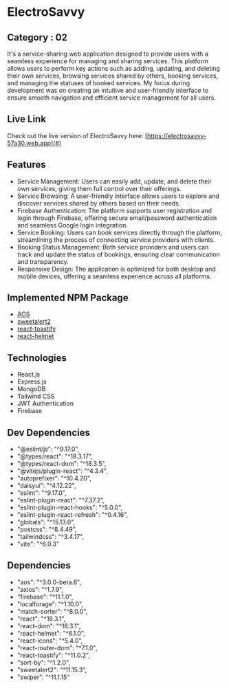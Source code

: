 
# ElectroSavvy
## Category : 02

It's a service-sharing web application designed to provide users with a seamless experience for managing and sharing services. This platform allows users to perform key actions such as adding, updating, and deleting their own services, browsing services shared by others, booking services, and managing the statuses of booked services. My focus during development was on creating an intuitive and user-friendly interface to ensure smooth navigation and efficient service management for all users.

## Live Link
Check out the live version of ElectroSavvy here: [https://electrosavvy-57a30.web.app](#)

## Features

- Service Management: Users can easily add, update, and delete their own services, giving them full control over their offerings.
- Service Browsing: A user-friendly interface allows users to explore and discover services shared by others based on their needs.
- Firebase Authentication: The platform supports user registration and login through Firebase, offering secure email/password authentication and seamless Google login integration.
- Service Booking: Users can book services directly through the platform, streamlining the process of connecting service providers with clients.
- Booking Status Management: Both service providers and users can track and update the status of bookings, ensuring clear communication and transparency.
- Responsive Design: The application is optimized for both desktop and mobile devices, offering a seamless experience across all platforms.


## Implemented NPM Package

- [AOS](https://www.npmjs.com/package/aos)
- [sweetalert2](https://www.npmjs.com/package/sweetalert2)
- [react-toastify](https://www.npmjs.com/package/react-toastify)
- [react-helmet](https://www.npmjs.com/package/react-helmet)

## Technologies
- React.js
- Express.js
- MongoDB
- Tailwind CSS
- JWT Authentication
- Firebase

## Dev Dependencies
- "@eslint/js": "^9.17.0",
- "@types/react": "^18.3.17",
- "@types/react-dom": "^18.3.5",
- "@vitejs/plugin-react": "^4.3.4",
- "autoprefixer": "^10.4.20",
- "daisyui": "^4.12.22",
- "eslint": "^9.17.0",
- "eslint-plugin-react": "^7.37.2",
- "eslint-plugin-react-hooks": "^5.0.0",
- "eslint-plugin-react-refresh": "^0.4.16",
- "globals": "^15.13.0",
- "postcss": "^8.4.49",
- "tailwindcss": "^3.4.17",
- "vite": "^6.0.3"


## Dependencies
- "aos": "^3.0.0-beta.6",
- "axios": "^1.7.9",
- "firebase": "^11.1.0",
- "localforage": "^1.10.0",
- "match-sorter": "^8.0.0",
- "react": "^18.3.1",
- "react-dom": "^18.3.1",
- "react-helmet": "^6.1.0",
- "react-icons": "^5.4.0",
- "react-router-dom": "^7.1.0",
- "react-toastify": "^11.0.2",
- "sort-by": "^1.2.0",
- "sweetalert2": "^11.15.3",
- "swiper": "^11.1.15"
